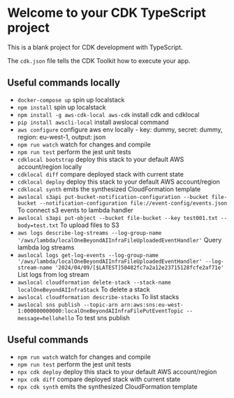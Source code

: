 # Welcome to your CDK TypeScript project

This is a blank project for CDK development with TypeScript.

The `cdk.json` file tells the CDK Toolkit how to execute your app.

## Useful commands locally

* `docker-compose up`    spin up localstack
* `npm install`    spin up localstack
* `npm install -g aws-cdk-local aws-cdk`    install cdk and cdklocal
* `pip install awscli-local`    install awslocal command
* `aws configure`    configure aws env locally - key: dummy, secret: dummy, region: eu-west-1, output: json
* `npm run watch`    watch for changes and compile
* `npm run test`     perform the jest unit tests
* `cdklocal bootstrap`  deploy this stack to your default AWS account/region locally
* `cdklocal diff`    compare deployed stack with current state
* `cdklocal deploy`  deploy this stack to your default AWS account/region
* `cdklocal synth`   emits the synthesized CloudFormation template
* `awslocal s3api put-bucket-notification-configuration --bucket file-bucket --notification-configuration file://event-config/events.json`    To connect s3 events to lambda handler
* `awslocal s3api put-object --bucket file-bucket --key test001.txt --body=test.txt`    To upload files to S3
* `aws logs describe-log-streams --log-group-name '/aws/lambda/localOneBeyondAIInfraFileUploadedEventHandler'`    Query lambda log streams
* `awslocal logs get-log-events --log-group-name '/aws/lambda/localOneBeyondAIInfraFileUploadedEventHandler' --log-stream-name '2024/04/09/[$LATEST]50482fc7a2a12e23715128fcfe2af71e'`    List logs from log stream
* `awslocal cloudformation delete-stack --stack-name localOneBeyondAIInfraStack` To delete a stack
* `awslocal cloudformation describe-stacks` To list stacks
* `awslocal sns publish --topic-arn arn:aws:sns:eu-west-1:000000000000:localOneBeyondAIInfraFilePutEventTopic --message=hellohello` To test sns publish

## Useful commands
* `npm run watch`   watch for changes and compile
* `npm run test`    perform the jest unit tests
* `npx cdk deploy`  deploy this stack to your default AWS account/region
* `npx cdk diff`    compare deployed stack with current state
* `npx cdk synth`   emits the synthesized CloudFormation template
